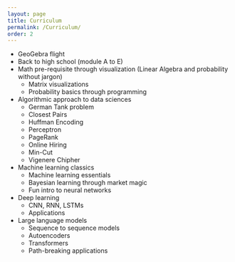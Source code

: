 ```yaml
---
layout: page
title: Curriculum
permalink: /Curriculum/
order: 2
---
```


- GeoGebra flight
- Back to high school (module A to E)
- Math pre-requisite through visualization (Linear Algebra and probability without jargon)
  - Matrix visualizations
  - Probability basics through programming
- Algorithmic approach to data sciences
  - German Tank problem
  - Closest Pairs
  - Huffman Encoding
  - Perceptron
  - PageRank
  - Online Hiring
  - Min-Cut
  - Vigenere Chipher
- Machine learning classics
  - Machine learning essentials
  - Bayesian learning through market magic
  - Fun intro to neural networks
- Deep learning
  - CNN, RNN, LSTMs
  - Applications
- Large language models
  - Sequence to sequence models
  - Autoencoders
  - Transformers
  - Path-breaking applications
